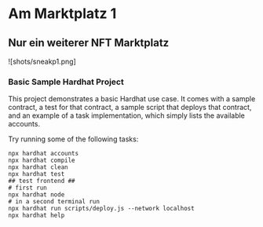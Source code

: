 # Am Marktplatz 1

## Nur ein weiterer NFT Marktplatz

![shots/sneakp1.png]

### Basic Sample Hardhat Project

This project demonstrates a basic Hardhat use case. It comes with a sample contract, a test for that contract, a sample script that deploys that contract, and an example of a task implementation, which simply lists the available accounts.

Try running some of the following tasks:

```shell
npx hardhat accounts
npx hardhat compile
npx hardhat clean
npx hardhat test
## test frontend ##
# first run
npx hardhat node
# in a second terminal run
npx hardhat run scripts/deploy.js --network localhost
npx hardhat help
```
